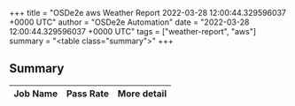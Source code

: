 +++
title = "OSDe2e aws Weather Report 2022-03-28 12:00:44.329596037 +0000 UTC"
author = "OSDe2e Automation"
date = "2022-03-28 12:00:44.329596037 +0000 UTC"
tags = ["weather-report", "aws"]
summary = "<table class=\"summary\"></table>"
+++
## Summary

| Job Name | Pass Rate | More detail |
|----------|-----------|-------------|




